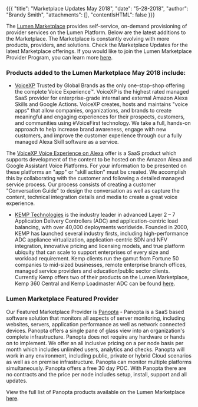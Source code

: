 {{{
"title": "Marketplace Updates May 2018",
"date": "5-28-2018",
"author": "Brandy Smith",
"attachments": [],
"contentIsHTML": false
}}}

The [Lumen Marketplace](https://www.ctl.io/marketplace-home/) provides self-service, on-demand provisioning of provider services on the Lumen Platform. Below are the latest additions to the Marketplace.
The Marketplace is constantly evolving with more products, providers, and solutions. Check the Marketplace Updates for the latest Marketplace offerings. If you would like to join the Lumen Marketplace Provider Program, you can learn more [here](https://www.ctl.io/marketplace-program/).

### Products added to the Lumen Marketplace May 2018 include:

* [VoiceXP](https://www.ctl.io/marketplace/partner/ZRNS/) Trusted by Global Brands as the only one-stop-shop offering the complete Voice Experience™. VoiceXP is the highest rated managed SaaS provider for enterprise-grade internal and external Amazon Alexa Skills and Google Actions.
VoiceXP creates, hosts and maintains "voice apps" that allow companies, organizations, and brands to create meaningful and engaging experiences for their prospects, customers, and communities using #VoiceFirst technology. We take a full, hands-on approach to help increase brand awareness, engage with new customers, and improve the customer experience through our a fully managed Alexa Skill software as a service.

The [VoiceXP Voice Experience on Alexa](https://www.ctl.io/marketplace/partner/ZRNS/product/VoiceXP%20Voice%20Presence/) offer is a SaaS product which supports development of the content to be hosted on the Amazon Alexa and Google Assistant Voice Platforms. For your information to be presented on these platforms an "app" or "skill action" must be created. We accomplish this by collaborating with the customer and following a detailed managed service process. Our process consists of creating a customer "Conversation Guide" to design the conversation as well as capture the content, technical integration details and media to create a great voice experience.

* [KEMP Technologies](https://www.ctl.io/marketplace/partner/ZZGD/) is the industry leader in advanced Layer 2 – 7 Application Delivery Controllers (ADC) and application-centric load balancing, with over 40,000 deployments worldwide.
Founded in 2000, KEMP has launched several industry firsts, including high-performance ADC appliance virtualization, application-centric SDN and NFV integration, innovative pricing and licensing models, and true platform ubiquity that can scale to support enterprises of every size and workload requirement.
Kemp clients run the gamut from Fortune 50 companies to mid-sized businesses, remote enterprise branch offices, managed service providers and education/public sector clients.
Currently Kemp offers two of their products on the Lumen Marketplace, Kemp 360 Central and Kemp Loadmaster ADC can be found [here](https://www.ctl.io/marketplace/partner/ZZGD/).


### Lumen Marketplace Featured Provider

Our Featured Marketplace Provider is [Panopta](https://www.ctl.io/marketplace/partner/ZT9X/) - Panopta is a SaaS based software solution that monitors all aspects of server monitoring, including websites, servers, application performance as well as network connected devices. Panopta offers a single pane of glass view into an organization's complete infrastructure. Panopta does not require any hardware or hands on to implement. We offer an all inclusive pricing on a per node basis per month which includes unlimited users, analytics and checks. Panopta will work in any environment, including public, private or hybrid Cloud scenarios as well as on premise infrastructure. Panopta can monitor multiple platforms simultaneously. Panopta offers a free 30 day POC. With Panopta there are no contracts and the price per node includes setup, install, support and all updates.

View the full list of Panopta products available on the Lumen Marketplace [here](https://www.ctl.io/marketplace/partner/ZT9X/).
